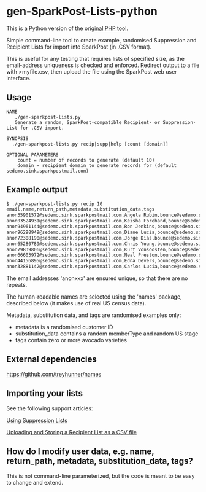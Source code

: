 # gen-SparkPost-Lists-python
This is a Python version of the [original PHP tool](https://github.com/tuck1s/gen-SparkPost-Lists-php).

Simple command-line tool to create example, randomised Suppression and Recipient Lists for import into SparkPost (in .CSV format).

This is useful for any testing that requires lists of specified size, as the email-address uniqueness is checked and enforced.
Redirect output to a file with >myfile.csv, then upload the file using the SparkPost web user interface.

## Usage
```
NAME
   ./gen-sparkpost-lists.py
   Generate a random, SparkPost-compatible Recipient- or Suppression-List for .CSV import.

SYNOPSIS
  ./gen-sparkpost-lists.py recip|supp|help [count [domain]]

OPTIONAL PARAMETERS
    count = number of records to generate (default 10)
    domain = recipient domain to generate records for (default sedemo.sink.sparkpostmail.com)
```

## Example output
```bash
$ ./gen-sparkpost-lists.py recip 10
email,name,return_path,metadata,substitution_data,tags
anon35901572@sedemo.sink.sparkpostmail.com,Angela Rubin,bounce@sedemo.sink.sparkpostmail.com,"{""custID"": 27438690}","{""memberType"": ""platinum"", ""state"": ""ME""}",[]
anon03524931@sedemo.sink.sparkpostmail.com,Keisha Forehand,bounce@sedemo.sink.sparkpostmail.com,"{""custID"": 88667120}","{""memberType"": ""gold"", ""state"": ""PA""}","[""gwen"", ""bacon"", ""lamb hass"", ""hass"", ""reed"", ""pinkerton"", ""fuerte""]"
anon94961144@sedemo.sink.sparkpostmail.com,Ron Jenkins,bounce@sedemo.sink.sparkpostmail.com,"{""custID"": 35676181}","{""memberType"": ""bronze"", ""state"": ""MA""}","[""fuerte"", ""gwen"", ""bacon""]"
anon96298949@sedemo.sink.sparkpostmail.com,Diane Lucia,bounce@sedemo.sink.sparkpostmail.com,"{""custID"": 24033998}","{""memberType"": ""gold"", ""state"": ""VT""}","[""pinkerton"", ""gwen"", ""hass"", ""fuerte"", ""bacon"", ""lamb hass""]"
anon72308190@sedemo.sink.sparkpostmail.com,Jorge Dias,bounce@sedemo.sink.sparkpostmail.com,"{""custID"": 76123717}","{""memberType"": ""platinum"", ""state"": ""NH""}",[]
anon65280789@sedemo.sink.sparkpostmail.com,Chris Young,bounce@sedemo.sink.sparkpostmail.com,"{""custID"": 63789416}","{""memberType"": ""platinum"", ""state"": ""GU""}","[""fuerte"", ""gwen"", ""hass"", ""pinkerton"", ""lamb hass"", ""reed"", ""bacon""]"
anon79839806@sedemo.sink.sparkpostmail.com,Kurt Vonsoosten,bounce@sedemo.sink.sparkpostmail.com,"{""custID"": 91461763}","{""memberType"": ""silver"", ""state"": ""MS""}","[""gwen"", ""fuerte"", ""bacon"", ""hass""]"
anon66603972@sedemo.sink.sparkpostmail.com,Neal Preston,bounce@sedemo.sink.sparkpostmail.com,"{""custID"": 76760251}","{""memberType"": ""gold"", ""state"": ""MT""}","[""bacon"", ""fuerte"", ""reed"", ""pinkerton"", ""hass"", ""lamb hass"", ""gwen""]"
anon44156895@sedemo.sink.sparkpostmail.com,Edna Devers,bounce@sedemo.sink.sparkpostmail.com,"{""custID"": 81455813}","{""memberType"": ""platinum"", ""state"": ""AK""}","[""bacon"", ""gwen"", ""fuerte""]"
anon32881142@sedemo.sink.sparkpostmail.com,Carlos Lucia,bounce@sedemo.sink.sparkpostmail.com,"{""custID"": 19844619}","{""memberType"": ""bronze"", ""state"": ""SC""}","[""gwen"", ""hass"", ""fuerte"", ""bacon""]"
```

The email addresses 'anonxxx' are ensured unique, so that there are no repeats.

The human-readable names are selected using the 'names' package, described below (it makes use of real US census data).

Metadata, substitution data, and tags are randomised examples only:
- metadata is a randomised customer ID
- substitution_data contains a random memberType and random US stage
- tags contain zero or more avocado varieties

## External dependencies
https://github.com/treyhunner/names

## Importing your lists
See the following support articles:

[Using Suppression Lists](https://support.sparkpost.com/customer/portal/articles/1929891)

[Uploading and Storing a Recipient List as a CSV file](https://support.sparkpost.com/customer/portal/articles/2351320)

## How do I modify user data, e.g. name, return_path, metadata, substitution_data, tags?
This is not command-line parameterized, but the code is meant to be easy to change and extend.